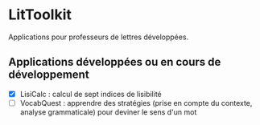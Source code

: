 # LitToolkit

Applications pour professeurs de lettres développées.

## Applications développées ou en cours de développement

- [x] LisiCalc : calcul de sept indices de lisibilité
- [ ] VocabQuest : apprendre des stratégies (prise en compte du contexte, analyse grammaticale) pour deviner le sens d'un mot
